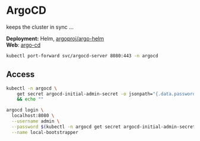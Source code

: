 # ArgoCD

<!--description-start-->
keeps the cluster in sync ...
<!--description-end-->

<!--header-start-->
**Deployment:** Helm, [argoproj/argo-helm](https://github.com/argoproj/argo-helm/tree/main/charts/argo-cd)    
**Web**: [argo-cd](https://argo-cd.readthedocs.io/en/stable/)   
<!--header-end-->


<!--port-forward-start-->
```sh
kubectl port-forward svc/argocd-server 8080:443 -n argocd
```
<!--port-forward-end-->


## Access

<!--admin-password-start-->
```sh
kubectl -n argocd \
    get secret argocd-initial-admin-secret -o jsonpath="{.data.password}" | base64 -d \
    && echo ""
```
<!--admin-password-end-->

<!--cli-admin-login-start-->
```sh
argocd login \
  localhost:8080 \
  --username admin \
  --password $(kubectl -n argocd get secret argocd-initial-admin-secret -o jsonpath="{.data.password}" | base64 -d) \
  --name local-bootstrapper
```
<!--cli-admin-login-end-->